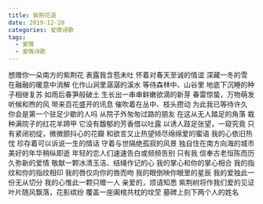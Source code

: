 ```yaml
---
title: 紫荆花语
date: 2019-12-20
categories: 爱情诗歌
tags:
  - 爱情
  - 爱情诗歌
---
```


想赠你一朵南方的紫荆花
表露我含苞未吐
怀着对春天至诚的情谊<!--more-->
深藏一冬的雪
在融融的暖意中消解
化作山涧里潺潺的溪水
等待森林中、山谷里
地底下沉睡的种子相继复苏
如雨后春笋般破土
生长出一串串鲜嫩欲滴的新芽
春雷惊蛰，万物萌发
听候和煦的风
带来百花盛开的讯息
催吹着在丛中、枝头攒动
为此我已等待许久
你会是第一个驻足少歇的人吗
从院子外匆匆过路的朋友
在这从无人踏足的角落
栽种满院子的红花羊蹄甲
它没有馥郁的芳香借以吐露
以诱人跂足张望，一窥究竟
只有紧闭初绽，微微颤抖心的花瓣
和欲言又止热望倾尽绵绵爱的蜜语
我的心依旧热忱
珍存着可以诉说一生的情话
守着与世隔绝孤寂的风景
独自住在南方向海的城市
美好的年华稍纵即逝
年轻的恋人们速速告白或频频告别
只有我
信奉古老恒陈而历久弥新的爱情
敬献一颗冰清玉洁、结绳作记的心
我的掌心和你的掌心相合
我的指纹和你的指纹相印
我的唇仅向你的唇而吻
我的眼倒映你眼里的星辰
我的爱独此一份无从切分
我的心惟此一颗只赠一人
亲爱的，烦请知悉
紫荆树将作我们爱的见证
叶片随风飘落，花影缤纷
覆盖一座阖棺共枕的坟茔
墓碑上刻下两个人的姓名